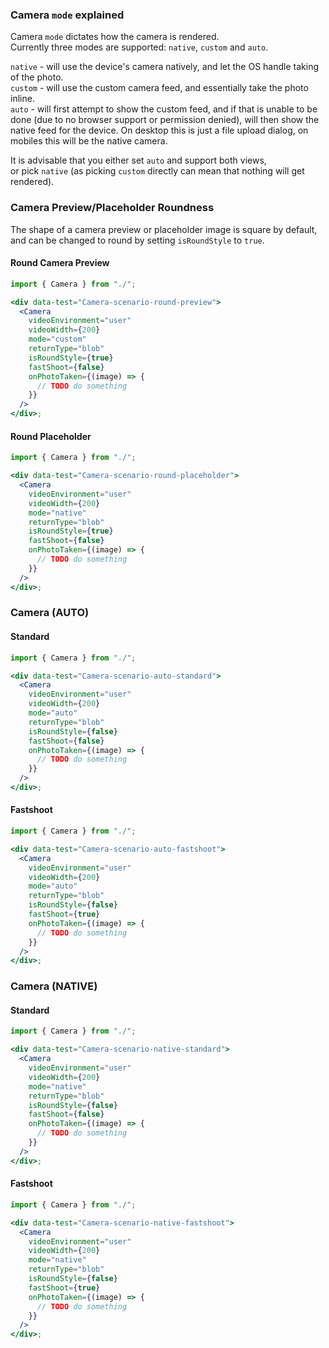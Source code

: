 ### Camera `mode` explained

Camera `mode` dictates how the camera is rendered.  
Currently three modes are supported: `native`, `custom` and `auto`.

`native` - will use the device's camera natively, and let the OS handle taking of the photo.  
`custom` - will use the custom camera feed, and essentially take the photo inline.  
`auto` - will first attempt to show the custom feed, and if that is unable to be done (due to no browser support or permission denied), will then show the native feed for the device. On desktop this is just a file upload dialog, on mobiles this will be the native camera.

It is advisable that you either set `auto` and support both views,  
or pick `native` (as picking `custom` directly can mean that nothing will get rendered).

### Camera Preview/Placeholder Roundness

The shape of a camera preview or placeholder image is square by default, and can be changed to round by setting `isRoundStyle` to `true`.

#### Round Camera Preview

```jsx
import { Camera } from "./";

<div data-test="Camera-scenario-round-preview">
  <Camera
    videoEnvironment="user"
    videoWidth={200}
    mode="custom"
    returnType="blob"
    isRoundStyle={true}
    fastShoot={false}
    onPhotoTaken={(image) => {
      // TODO do something
    }}
  />
</div>;
```

#### Round Placeholder

```jsx
import { Camera } from "./";

<div data-test="Camera-scenario-round-placeholder">
  <Camera
    videoEnvironment="user"
    videoWidth={200}
    mode="native"
    returnType="blob"
    isRoundStyle={true}
    fastShoot={false}
    onPhotoTaken={(image) => {
      // TODO do something
    }}
  />
</div>;
```

### Camera (AUTO)

#### Standard

```jsx
import { Camera } from "./";

<div data-test="Camera-scenario-auto-standard">
  <Camera
    videoEnvironment="user"
    videoWidth={200}
    mode="auto"
    returnType="blob"
    isRoundStyle={false}
    fastShoot={false}
    onPhotoTaken={(image) => {
      // TODO do something
    }}
  />
</div>;
```

#### Fastshoot

```jsx
import { Camera } from "./";

<div data-test="Camera-scenario-auto-fastshoot">
  <Camera
    videoEnvironment="user"
    videoWidth={200}
    mode="auto"
    returnType="blob"
    isRoundStyle={false}
    fastShoot={true}
    onPhotoTaken={(image) => {
      // TODO do something
    }}
  />
</div>;
```

### Camera (NATIVE)

#### Standard

```jsx
import { Camera } from "./";

<div data-test="Camera-scenario-native-standard">
  <Camera
    videoEnvironment="user"
    videoWidth={200}
    mode="native"
    returnType="blob"
    isRoundStyle={false}
    fastShoot={false}
    onPhotoTaken={(image) => {
      // TODO do something
    }}
  />
</div>;
```

#### Fastshoot

```jsx
import { Camera } from "./";

<div data-test="Camera-scenario-native-fastshoot">
  <Camera
    videoEnvironment="user"
    videoWidth={200}
    mode="native"
    returnType="blob"
    isRoundStyle={false}
    fastShoot={true}
    onPhotoTaken={(image) => {
      // TODO do something
    }}
  />
</div>;
```
